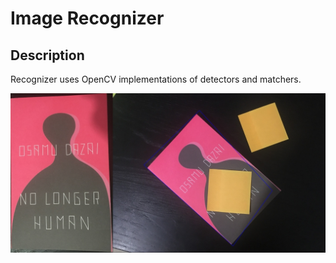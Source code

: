# Image Recognizer

## Description

Recognizer uses OpenCV implementations of detectors and matchers.  

![result](./docs/img/result_con.jpg)
